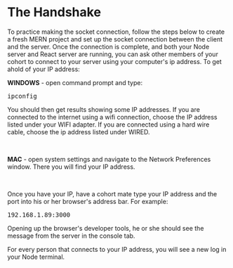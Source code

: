 <div class="module_description active_lesson_with_video ">
									
<h1 class="text-center">The Handshake</h1>
<p>To practice making the socket connection, follow the steps below to create a fresh MERN project and set up the socket connection between the client and the server. Once the connection is complete, and both your Node server and React server are running, you can ask other members of your cohort to connect to your server using your computer's ip address. To get ahold of your IP address:</p>
<p><strong>WINDOWS</strong> - open command prompt and type:</p>
<pre class="">ipconfig</pre>
<p>You should then get results showing some IP addresses. If you are connected to the internet using a wifi connection, choose the IP address listed under your WIFI adapter. If you are connected using a hard wire cable, choose the ip address listed under WIRED.&nbsp;</p>
<p><br></p>
<p><strong>MAC</strong> - open system settings and navigate to the Network Preferences window. There you will find your IP address.</p>
<p><br></p>
<p>Once you have your IP, have a cohort mate type your IP address and the port into his or her browser's address bar. For example:</p>
<pre class="">192.168.1.89:3000</pre>
<p>Opening up the browser's developer tools, he or she should see the message from the server in the console tab.</p><p>For every person that connects to your IP address, you will see a new log in your Node terminal.</p>
        
</div>
